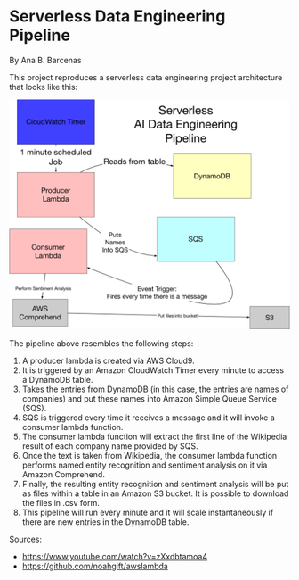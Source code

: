 # Serverless Data Engineering Pipeline
By Ana B. Barcenas

This project reproduces a serverless data engineering project architecture that looks like this:

![Test_image_1](pipeline_architechture.png)

The pipeline above resembles the following steps:
1. A producer lambda is created via AWS Cloud9.
2. It is triggered by an Amazon CloudWatch Timer every minute to access a DynamoDB table.
3. Takes the entries from DynamoDB (in this case, the entries are names of companies) and put these names into Amazon Simple Queue Service (SQS).
4. SQS is triggered every time it receives a message and it will invoke a consumer lambda function.
5. The consumer lambda function will extract the first line of the Wikipedia result of each company name provided by SQS.
6. Once the text is taken from Wikipedia, the consumer lambda function performs named entity recognition and sentiment analysis on it via Amazon Comprehend.
7. Finally, the resulting entity recognition and sentiment analysis will be put as files within a table in an Amazon S3 bucket. It is possible to download the files in .csv form.
8. This pipeline will run every minute and it will scale instantaneously if there are new entries in the DynamoDB table. 

Sources: 
* https://www.youtube.com/watch?v=zXxdbtamoa4
* https://github.com/noahgift/awslambda
